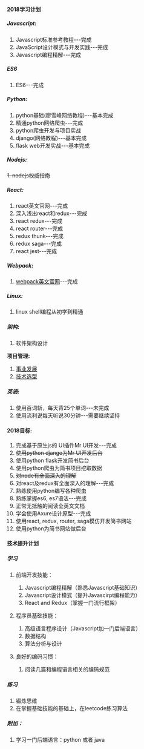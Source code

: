 

#### 2018学习计划

##### Javascript:

1. Javascript标准参考教程---完成
2. JavaScript设计模式与开发实践---完成
3. Javascript编程精解---完成

##### ES6

1. ES6---完成

##### Python: 

1. python基础(廖雪峰网络教程)---基本完成
2. 精通python网络爬虫---完成
3. python爬虫开发与项目实战 
4. django(网络教程)---基本完成
5. flask web开发实战---基本完成

##### Nodejs:

~~1. nodejs权威指南~~

##### React:

1. react英文官网---完成
2. 深入浅出react和redux---完成
3. react redux---完成
4. react router---完成
5. redux thunk---完成
6. redux saga---完成
7. react jest---完成

##### Webpack:
1. [webpack英文官网](webpack-react-redux/webpack.md)---完成

##### Linux:

1. linux shell编程从初学到精通

##### 架构:

1. 软件架构设计

**项目管理:**

1. [事业发展](qualified-team-leader/career-development.md)
2. [技术选型](qualified-team-leader/technical-selection.md)

##### 英语:
1. 使用百词斩，每天背25个单词---未完成
2. 使用流利说每天听说30分钟---需要继续坚持

#### 2018目标:

1. 完成基于原生js的 UI插件Mr UI开发---完成
2. ~~使用python django为Mr UI开发后台~~
3. 使用python flask开发简书后台
4. 使用python爬虫为简书项目挖取数据
3. ~~对node有全面深入的理解~~
4. 对react及redux有全面深入的理解---完成
5. 熟练使用python编写各种爬虫
6. 熟练掌握es6, es7语法---完成
7. 正常无抵触的阅读全英文文档
8. 学会使用Axure设计原型---完成
9. 使用react, redux, router, saga模仿开发简书网站
10. 使用python为简书网站做后台 








#### 技术提升计划

##### 学习

1. 前端开发技能：
	1. Javascript编程精解（熟悉Javascript基础知识）
	2. Javascript设计模式（提升Javascirpt编程能力）
	3. React and Redux（掌握一门流行框架）

2. 程序员基础技能：
	1. 高级语言程序设计（Javascript加一门后端语言）
	2. 数据结构
	3. 算法分析与设计

1. 良好的编码习惯：
	1. 阅读几篇和编程语言相关的编码规范

##### 练习

1. 锻炼思维
1. 在掌握基础技能的基础上，在leetcode练习算法

##### 附加：
1. 学习一门后端语言：python 或者 java









<!--stackedit_data:
eyJoaXN0b3J5IjpbLTEyMzU5NzkxODVdfQ==
-->